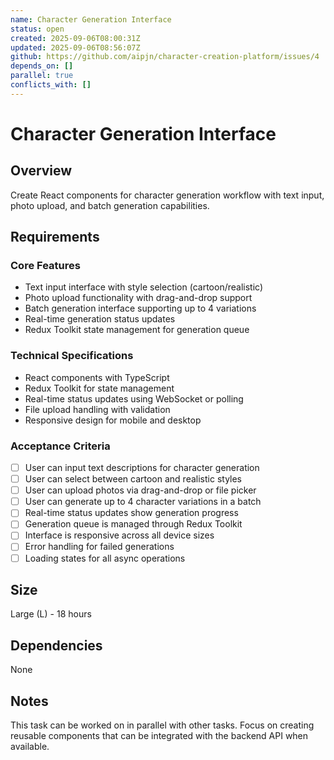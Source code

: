 ```yaml
---
name: Character Generation Interface
status: open
created: 2025-09-06T08:00:31Z
updated: 2025-09-06T08:56:07Z
github: https://github.com/aipjn/character-creation-platform/issues/4
depends_on: []
parallel: true
conflicts_with: []
---
```


# Character Generation Interface

## Overview
Create React components for character generation workflow with text input, photo upload, and batch generation capabilities.

## Requirements

### Core Features
- Text input interface with style selection (cartoon/realistic)
- Photo upload functionality with drag-and-drop support
- Batch generation interface supporting up to 4 variations
- Real-time generation status updates
- Redux Toolkit state management for generation queue

### Technical Specifications
- React components with TypeScript
- Redux Toolkit for state management
- Real-time status updates using WebSocket or polling
- File upload handling with validation
- Responsive design for mobile and desktop

### Acceptance Criteria
- [ ] User can input text descriptions for character generation
- [ ] User can select between cartoon and realistic styles
- [ ] User can upload photos via drag-and-drop or file picker
- [ ] User can generate up to 4 character variations in a batch
- [ ] Real-time status updates show generation progress
- [ ] Generation queue is managed through Redux Toolkit
- [ ] Interface is responsive across all device sizes
- [ ] Error handling for failed generations
- [ ] Loading states for all async operations

## Size
Large (L) - 18 hours

## Dependencies
None

## Notes
This task can be worked on in parallel with other tasks. Focus on creating reusable components that can be integrated with the backend API when available.
